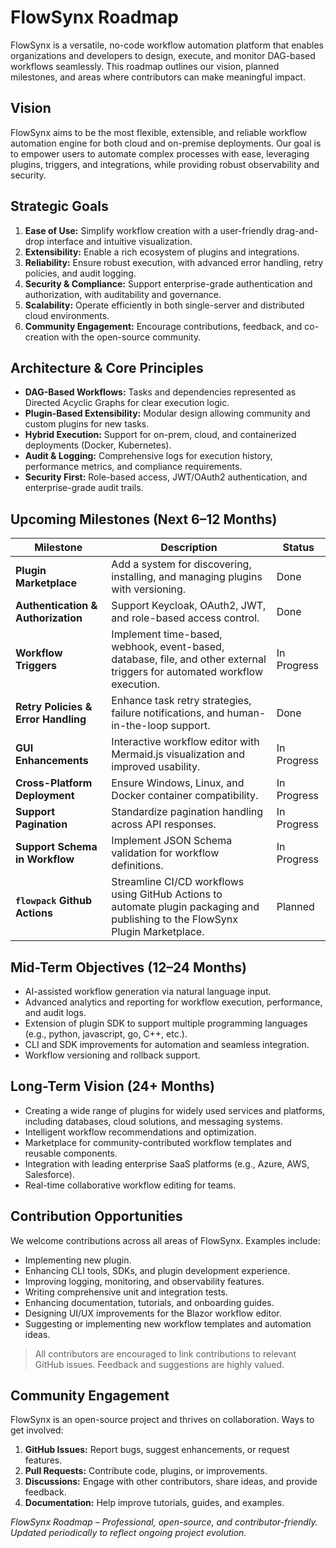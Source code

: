 # FlowSynx Roadmap

FlowSynx is a versatile, no-code workflow automation platform that enables organizations and developers 
to design, execute, and monitor DAG-based workflows seamlessly. This roadmap outlines our vision, planned
milestones, and areas where contributors can make meaningful impact.

## Vision

FlowSynx aims to be the most flexible, extensible, and reliable workflow automation engine for both 
cloud and on-premise deployments. Our goal is to empower users to automate complex processes with ease, 
leveraging plugins, triggers, and integrations, while providing robust observability and security.

## Strategic Goals

1. **Ease of Use:** Simplify workflow creation with a user-friendly drag-and-drop interface and intuitive visualization.  
2. **Extensibility:** Enable a rich ecosystem of plugins and integrations.  
3. **Reliability:** Ensure robust execution, with advanced error handling, retry policies, and audit logging.  
4. **Security & Compliance:** Support enterprise-grade authentication and authorization, with auditability and governance.  
5. **Scalability:** Operate efficiently in both single-server and distributed cloud environments.
6. **Community Engagement:** Encourage contributions, feedback, and co-creation with the open-source community.

## Architecture & Core Principles

- **DAG-Based Workflows:** Tasks and dependencies represented as Directed Acyclic Graphs for clear execution logic.  
- **Plugin-Based Extensibility:** Modular design allowing community and custom plugins for new tasks.  
- **Hybrid Execution:** Support for on-prem, cloud, and containerized deployments (Docker, Kubernetes).  
- **Audit & Logging:** Comprehensive logs for execution history, performance metrics, and compliance requirements.  
- **Security First:** Role-based access, JWT/OAuth2 authentication, and enterprise-grade audit trails.

## Upcoming Milestones (Next 6–12 Months)

| Milestone | Description | Status |
|-----------|-------------|--------|
| **Plugin Marketplace** | Add a system for discovering, installing, and managing plugins with versioning. | Done |
| **Authentication & Authorization** | Support Keycloak, OAuth2, JWT, and role-based access control. | Done |
| **Workflow Triggers** | Implement time-based, webhook, event-based, database, file, and other external triggers for automated workflow execution. | In Progress |
| **Retry Policies & Error Handling** | Enhance task retry strategies, failure notifications, and human-in-the-loop support. | Done |
| **GUI Enhancements** | Interactive workflow editor with Mermaid.js visualization and improved usability. | In Progress |
| **Cross-Platform Deployment** | Ensure Windows, Linux, and Docker container compatibility. | In Progress |
| **Support Pagination** | Standardize pagination handling across API responses. | In Progress |
| **Support Schema in Workflow** | Implement JSON Schema validation for workflow definitions. | In Progress |
| **`flowpack` Github Actions** | Streamline CI/CD workflows using GitHub Actions to automate plugin packaging and publishing to the FlowSynx Plugin Marketplace. | Planned |

## Mid-Term Objectives (12–24 Months)

- AI-assisted workflow generation via natural language input.  
- Advanced analytics and reporting for workflow execution, performance, and audit logs.  
- Extension of plugin SDK to support multiple programming languages (e.g., python, javascript, go, C++, etc.).  
- CLI and SDK improvements for automation and seamless integration.  
- Workflow versioning and rollback support.  

## Long-Term Vision (24+ Months)

- Creating a wide range of plugins for widely used services and platforms, including databases, cloud solutions, and messaging systems.  
- Intelligent workflow recommendations and optimization.  
- Marketplace for community-contributed workflow templates and reusable components.  
- Integration with leading enterprise SaaS platforms (e.g., Azure, AWS, Salesforce).  
- Real-time collaborative workflow editing for teams.  

## Contribution Opportunities

We welcome contributions across all areas of FlowSynx. Examples include:

- Implementing new plugin.  
- Enhancing CLI tools, SDKs, and plugin development experience.  
- Improving logging, monitoring, and observability features.  
- Writing comprehensive unit and integration tests.  
- Enhancing documentation, tutorials, and onboarding guides.  
- Designing UI/UX improvements for the Blazor workflow editor.  
- Suggesting or implementing new workflow templates and automation ideas.

> All contributors are encouraged to link contributions to relevant GitHub issues. Feedback and suggestions are highly valued.

## Community Engagement

FlowSynx is an open-source project and thrives on collaboration. Ways to get involved:  

1. **GitHub Issues:** Report bugs, suggest enhancements, or request features.  
2. **Pull Requests:** Contribute code, plugins, or improvements.  
3. **Discussions:** Engage with other contributors, share ideas, and provide feedback.  
4. **Documentation:** Help improve tutorials, guides, and examples.  

*FlowSynx Roadmap – Professional, open-source, and contributor-friendly. Updated periodically to reflect ongoing project evolution.*
